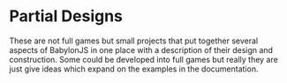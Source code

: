 # Partial Designs
These are not full games but small projects that put together several aspects of BabylonJS in one place with a description of their design and construction. Some could be developed into full games but really they are just give ideas which expand on the examples in the documentation.